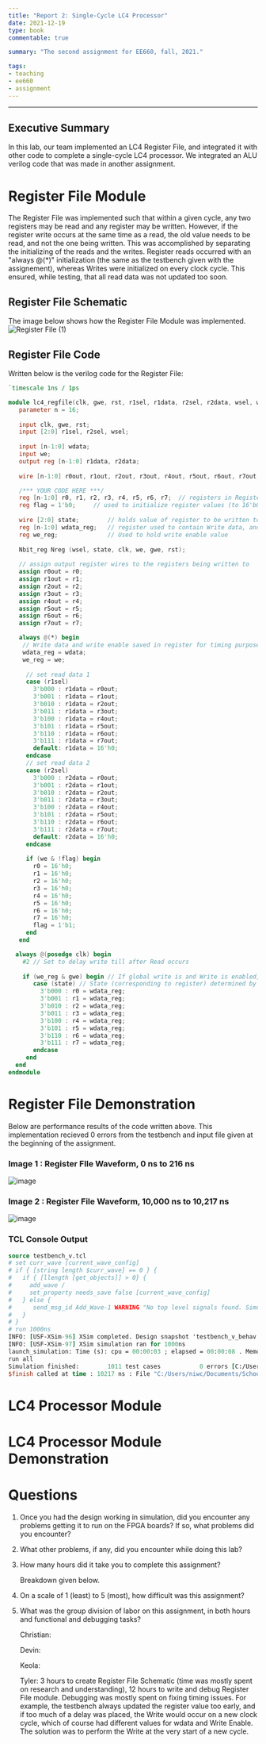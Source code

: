 ```yaml
---
title: "Report 2: Single-Cycle LC4 Processor"
date: 2021-12-19
type: book
commentable: true

summary: "The second assignment for EE660, fall, 2021."

tags:
- teaching
- ee660
- assignment
---
```


***
## Executive Summary
In this lab, our team implemented an LC4 Register File, and integrated it with other code to complete a single-cycle LC4 processor. We integrated an ALU verilog code that was made in another assignment. 

# Register File Module 
The Register File was implemented such that within a given cycle, any two registers may be read and any register may be written. However, if the register write occurs at the same time as a read, the old value needs to be read, and not the one being written. This was accomplished by separating the initializing of the reads and the writes. Register reads occurred with an "always @(*)" initialization (the same as the testbench given with the assignement), whereas Writes were initialized on every clock cycle. This ensured, while testing, that all read data was not updated too soon. 

## Register File Schematic
The image below shows how the Register File Module was implemented. 
![Register File (1)](https://user-images.githubusercontent.com/16892369/146723154-d1d40349-aa42-4157-b79a-5bc9e3e62edb.jpg)

## Register File Code
Written below is the verilog code for the Register File:

```Verilog
`timescale 1ns / 1ps

module lc4_regfile(clk, gwe, rst, r1sel, r1data, r2sel, r2data, wsel, wdata, we);
   parameter n = 16;
   
   input clk, gwe, rst;
   input [2:0] r1sel, r2sel, wsel;
   
   input [n-1:0] wdata;
   input we;
   output reg [n-1:0] r1data, r2data;
   
   wire [n-1:0] r0out, r1out, r2out, r3out, r4out, r5out, r6out, r7out;

   /*** YOUR CODE HERE ***/
   reg [n-1:0] r0, r1, r2, r3, r4, r5, r6, r7;  // registers in Register file
   reg flag = 1'b0;     // used to initialize register values (to 16'b0) once Write Enable is set high
   
   wire [2:0] state;        // holds value of register to be written to (in the case of a write)
   reg [n-1:0] wdata_reg;   // register used to contain Write data, and properly write data to registers at the correct time
   reg we_reg;              // Used to hold write enable value 
   
   Nbit_reg Nreg (wsel, state, clk, we, gwe, rst);
   
   // assign output register wires to the registers being written to
   assign r0out = r0;
   assign r1out = r1;
   assign r2out = r2;
   assign r3out = r3;
   assign r4out = r4;
   assign r5out = r5;
   assign r6out = r6;
   assign r7out = r7;

   always @(*) begin 
    // Write data and write enable saved in register for timing purposes
    wdata_reg = wdata;
    we_reg = we;
    
     // set read data 1
     case (r1sel)
       3'b000 : r1data = r0out;
       3'b001 : r1data = r1out;
       3'b010 : r1data = r2out;
       3'b011 : r1data = r3out;
       3'b100 : r1data = r4out;
       3'b101 : r1data = r5out;
       3'b110 : r1data = r6out;
       3'b111 : r1data = r7out;
       default: r1data = 16'h0;
     endcase
     // set read data 2
     case (r2sel)
       3'b000 : r2data = r0out;
       3'b001 : r2data = r1out;
       3'b010 : r2data = r2out;
       3'b011 : r2data = r3out;
       3'b100 : r2data = r4out;
       3'b101 : r2data = r5out;
       3'b110 : r2data = r6out;
       3'b111 : r2data = r7out;
       default: r2data = 16'h0;
     endcase
     
     if (we & !flag) begin
       r0 = 16'h0;
       r1 = 16'h0;
       r2 = 16'h0;
       r3 = 16'h0; 
       r4 = 16'h0; 
       r5 = 16'h0; 
       r6 = 16'h0; 
       r7 = 16'h0; 
       flag = 1'b1;
     end
   end

  always @(posedge clk) begin
    #2 // Set to delay write till after Read occurs
    
    if (we_reg & gwe) begin // If global write is and Write is enabled, Write the wdata to the register responding to state
       case (state) // State (corresponding to register) determined by Nbit_reg program (and write select value, wsel)
         3'b000 : r0 = wdata_reg;
         3'b001 : r1 = wdata_reg;
         3'b010 : r2 = wdata_reg;
         3'b011 : r3 = wdata_reg;
         3'b100 : r4 = wdata_reg;
         3'b101 : r5 = wdata_reg;
         3'b110 : r6 = wdata_reg;
         3'b111 : r7 = wdata_reg;
       endcase 
     end
  end
endmodule
```
# Register File Demonstration 

Below are performance results of the code written above. This implementation recieved 0 errors from the testbench and input file given at the beginning of the assignment.

### Image 1 : Register FIle Waveform, 0 ns to 216 ns
![image](https://user-images.githubusercontent.com/16892369/146721580-98d2af78-9f76-477c-b57f-b5eb7cab84d2.png)

### Image 2 : Register File Waveform, 10,000 ns to 10,217 ns
![image](https://user-images.githubusercontent.com/16892369/146721068-9232189e-1f2c-49d3-b08f-de3764a9c9f4.png)

### TCL Console Output
```TCL 
source testbench_v.tcl
# set curr_wave [current_wave_config]
# if { [string length $curr_wave] == 0 } {
#   if { [llength [get_objects]] > 0} {
#     add_wave /
#     set_property needs_save false [current_wave_config]
#   } else {
#      send_msg_id Add_Wave-1 WARNING "No top level signals found. Simulator will start without a wave window. If you want to open a wave window go to 'File->New Waveform Configuration' or type 'create_wave_config' in the TCL console."
#   }
# }
# run 1000ns
INFO: [USF-XSim-96] XSim completed. Design snapshot 'testbench_v_behav' loaded.
INFO: [USF-XSim-97] XSim simulation ran for 1000ns
launch_simulation: Time (s): cpu = 00:00:03 ; elapsed = 00:00:08 . Memory (MB): peak = 1246.070 ; gain = 0.000
run all
Simulation finished:        1011 test cases           0 errors [C:/Users/niwc/Documents/School - Yamauchi/ee660/project_2/project_2.srcs/sources_1/imports/Downloads/test_lc4_regfile.input]
$finish called at time : 10217 ns : File "C:/Users/niwc/Documents/School - Yamauchi/ee660/project_2/project_2.srcs/sources_1/imports/Downloads/test_lc4_regfile.tf" Line 118
```
# LC4 Processor Module 

# LC4 Processor Module Demonstration

# Questions
1. Once you had the design working in simulation, did you encounter any problems getting it to run on the FPGA boards? If so, what problems did you encounter?
2. What other problems, if any, did you encounter while doing this lab?
3. How many hours did it take you to complete this assignment?
  
    Breakdown given below.
  
4. On a scale of 1 (least) to 5 (most), how difficult was this assignment?
5. What was the group division of labor on this assignment, in both hours and functional and debugging tasks?
    
    Christian: 
  
    Devin: 
  
    Keola: 
  
    Tyler: 3 hours to create Register File Schematic (time was mostly spent on research and understanding), 12 hours to write and debug Register File module. Debugging was mostly spent on fixing timing issues. For example, the testbench always updated the register value too early, and if too much of a delay was placed, the Write would occur on a new clock cycle, which of course had different values for wdata and Write Enable. The solution was to perform the Write at the very start of a new cycle.
